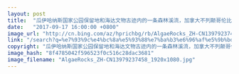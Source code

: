 ```yaml
---
layout: post
title:  "瓜伊哈纳斯国家公园保留地和海达文物古迹内的一条森林溪流，加拿大不列颠哥伦比亚省"
date:   "2017-09-17 16:00:00 +0800"
image_url: "http://cn.bing.com/az/hprichbg/rb/AlgaeRocks_ZH-CN13979237458_1920x1080.jpg"
link: "/search?q=%e7%93%9c%e4%bc%8a%e5%93%88%e7%ba%b3%e6%96%af%e5%9b%bd%e5%ae%b6%e5%85%ac%e5%9b%ad%e4%bf%9d%e7%95%99%e5%9c%b0%e5%92%8c%e6%b5%b7%e8%be%be%e6%96%87%e7%89%a9%e5%8f%a4%e8%bf%b9&form=hpcapt&mkt=zh-cn"
copyright: "瓜伊哈纳斯国家公园保留地和海达文物古迹内的一条森林溪流，加拿大不列颠哥伦比亚省 (© Robert Postma/plainpicture)"
image_hash: "8f4785042f596523f0c516c28dac3681"
image_filename: "AlgaeRocks_ZH-CN13979237458_1920x1080.jpg"
---
```

